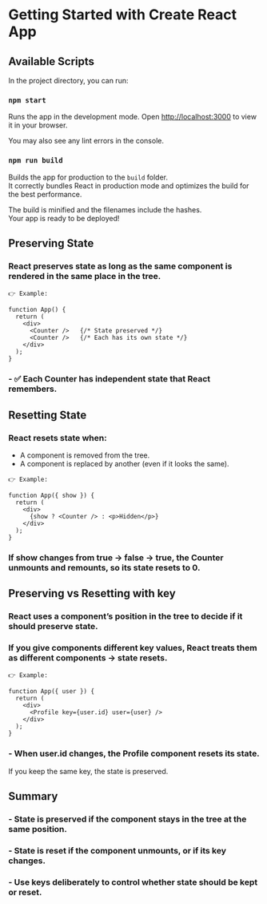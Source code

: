# Getting Started with Create React App

## Available Scripts

In the project directory, you can run:

### `npm start`

Runs the app in the development mode.
Open [http://localhost:3000](http://localhost:3000) to view it in your browser.

You may also see any lint errors in the console.

### `npm run build`

Builds the app for production to the `build` folder.\
It correctly bundles React in production mode and optimizes the build for the best performance.

The build is minified and the filenames include the hashes.\
Your app is ready to be deployed!

## Preserving State

### React preserves state as long as the same component is rendered in the same place in the tree.
```
👉 Example:

function App() {
  return (
    <div>
      <Counter />   {/* State preserved */}
      <Counter />   {/* Each has its own state */}
    </div>
  );
}
```

### - ✅ Each Counter has independent state that React remembers.

## Resetting State

### React resets state when:
 - A component is removed from the tree.
 - A component is replaced by another (even if it looks the same).
```
👉 Example:

function App({ show }) {
  return (
    <div>
      {show ? <Counter /> : <p>Hidden</p>}
    </div>
  );
}
```

### If show changes from true → false → true, the Counter unmounts and remounts, so its state resets to 0.

## Preserving vs Resetting with key

### React uses a component’s position in the tree to decide if it should preserve state.
### If you give components different key values, React treats them as different components → state resets.
```
👉 Example:

function App({ user }) {
  return (
    <div>
      <Profile key={user.id} user={user} />
    </div>
  );
}
```

### - When user.id changes, the Profile component resets its state.

If you keep the same key, the state is preserved.

## Summary
### - State is preserved if the component stays in the tree at the same position.
### - State is reset if the component unmounts, or if its key changes.
### - Use keys deliberately to control whether state should be kept or reset.
